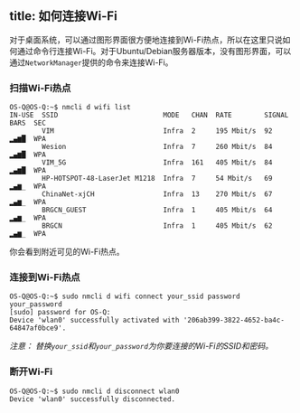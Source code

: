 title: 如何连接Wi-Fi
---

对于桌面系统，可以通过图形界面很方便地连接到Wi-Fi热点，所以在这里只说如何通过命令行连接Wi-Fi。对于Ubuntu/Debian服务器版本，没有图形界面，可以通过`NetworkManager`提供的命令来连接Wi-Fi。

### 扫描Wi-Fi热点
```
OS-Q@OS-Q:~$ nmcli d wifi list
IN-USE  SSID                          MODE   CHAN  RATE        SIGNAL  BARS  SEC
        VIM                           Infra  2     195 Mbit/s  92      ▂▄▆█  WPA
        Wesion                        Infra  7     260 Mbit/s  84      ▂▄▆█  WPA
        VIM_5G                        Infra  161   405 Mbit/s  84      ▂▄▆█  WPA
        HP-HOTSPOT-48-LaserJet M1218  Infra  7     54 Mbit/s   69      ▂▄▆_  WPA
        ChinaNet-xjCH                 Infra  13    270 Mbit/s  67      ▂▄▆_  WPA
        BRGCN_GUEST                   Infra  1     405 Mbit/s  64      ▂▄▆_  WPA
        BRGCN                         Infra  1     405 Mbit/s  62      ▂▄▆_  WPA
```
你会看到附近可见的Wi-Fi热点。

### 连接到Wi-Fi热点
```
OS-Q@OS-Q:~$ sudo nmcli d wifi connect your_ssid password your_password
[sudo] password for OS-Q:
Device 'wlan0' successfully activated with '206ab399-3822-4652-ba4c-64847af0bce9'.
```
*注意： 替换`your_ssid`和`your_password`为你要连接的Wi-Fi的SSID和密码。*

### 断开Wi-Fi
```
OS-Q@OS-Q:~$ sudo nmcli d disconnect wlan0
Device 'wlan0' successfully disconnected.
```
